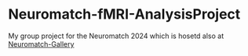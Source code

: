 # Neuromatch-fMRI-AnalysisProject
My group project for the Neuromatch 2024 which is hosetd also at [Neuromatch-Gallery](https://airtable.com/app1MtChyjyKEDzAt/shreHezhNMIll1EkC/tblvFwAE4oqf3M10o)
